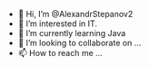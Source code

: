 - 👋 Hi, I’m @AlexandrStepanov2
- 👀 I’m interested in IT.
- 🌱 I’m currently learning Java
- 💞️ I’m looking to collaborate on ...
- 📫 How to reach me ...

<!---
AlexandrStepanov2/AlexandrStepanov2 is a ✨ special ✨ repository because its `README.md` (this file) appears on your GitHub profile.
You can click the Preview link to take a look at your changes.
--->
